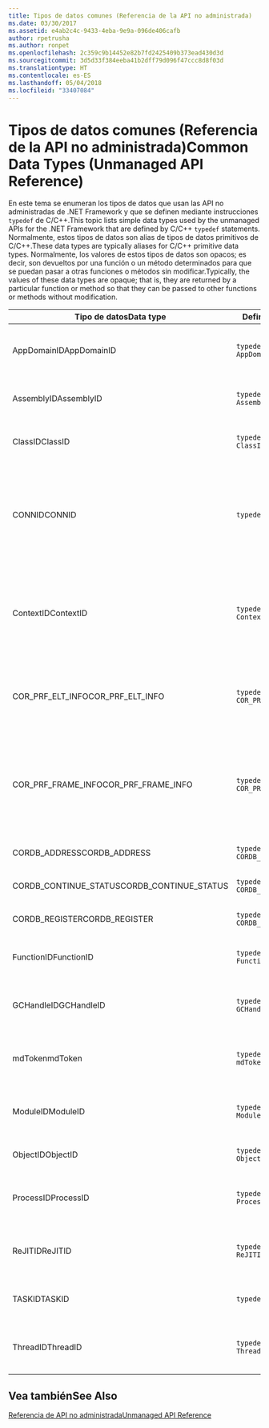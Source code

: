 ```yaml
---
title: Tipos de datos comunes (Referencia de la API no administrada)
ms.date: 03/30/2017
ms.assetid: e4ab2c4c-9433-4eba-9e9a-096de406cafb
author: rpetrusha
ms.author: ronpet
ms.openlocfilehash: 2c359c9b14452e82b7fd2425409b373ead430d3d
ms.sourcegitcommit: 3d5d33f384eeba41b2dff79d096f47ccc8d8f03d
ms.translationtype: HT
ms.contentlocale: es-ES
ms.lasthandoff: 05/04/2018
ms.locfileid: "33407084"
---
```

# <a name="common-data-types-unmanaged-api-reference"></a><span data-ttu-id="7ea4b-102">Tipos de datos comunes (Referencia de la API no administrada)</span><span class="sxs-lookup"><span data-stu-id="7ea4b-102">Common Data Types (Unmanaged API Reference)</span></span>
<span data-ttu-id="7ea4b-103">En este tema se enumeran los tipos de datos que usan las API no administradas de .NET Framework y que se definen mediante instrucciones `typedef` de C/C++.</span><span class="sxs-lookup"><span data-stu-id="7ea4b-103">This topic lists simple data types used by the unmanaged APIs for the .NET Framework that are defined by C/C++ `typedef` statements.</span></span> <span data-ttu-id="7ea4b-104">Normalmente, estos tipos de datos son alias de tipos de datos primitivos de C/C++.</span><span class="sxs-lookup"><span data-stu-id="7ea4b-104">These data types are typically aliases for C/C++ primitive data types.</span></span> <span data-ttu-id="7ea4b-105">Normalmente, los valores de estos tipos de datos son opacos; es decir, son devueltos por una función o un método determinados para que se puedan pasar a otras funciones o métodos sin modificar.</span><span class="sxs-lookup"><span data-stu-id="7ea4b-105">Typically, the values of these data types are opaque; that is, they are returned by a particular function or method so that they can be passed to other functions or methods without modification.</span></span>  
  
|<span data-ttu-id="7ea4b-106">Tipo de datos</span><span class="sxs-lookup"><span data-stu-id="7ea4b-106">Data type</span></span>|<span data-ttu-id="7ea4b-107">Definición</span><span class="sxs-lookup"><span data-stu-id="7ea4b-107">Definition</span></span>|<span data-ttu-id="7ea4b-108">Definido en</span><span class="sxs-lookup"><span data-stu-id="7ea4b-108">Defined in</span></span>|<span data-ttu-id="7ea4b-109">Descripción</span><span class="sxs-lookup"><span data-stu-id="7ea4b-109">Description</span></span>|  
|---------------|----------------|----------------|-----------------|  
|<span data-ttu-id="7ea4b-110">AppDomainID</span><span class="sxs-lookup"><span data-stu-id="7ea4b-110">AppDomainID</span></span>|`typedef UINT_PTR AppDomainID;`|<span data-ttu-id="7ea4b-111">corprof.h</span><span class="sxs-lookup"><span data-stu-id="7ea4b-111">corprof.h</span></span>|<span data-ttu-id="7ea4b-112">Identificador de un dominio de aplicación.</span><span class="sxs-lookup"><span data-stu-id="7ea4b-112">The identifier of an application domain.</span></span>|  
|<span data-ttu-id="7ea4b-113">AssemblyID</span><span class="sxs-lookup"><span data-stu-id="7ea4b-113">AssemblyID</span></span>|`typedef UINT_PTR AssemblyID;`|<span data-ttu-id="7ea4b-114">corprof.h</span><span class="sxs-lookup"><span data-stu-id="7ea4b-114">corprof.h</span></span>|<span data-ttu-id="7ea4b-115">Identificador de un ensamblado.</span><span class="sxs-lookup"><span data-stu-id="7ea4b-115">The identifier of an assembly.</span></span>|  
|<span data-ttu-id="7ea4b-116">ClassID</span><span class="sxs-lookup"><span data-stu-id="7ea4b-116">ClassID</span></span>|`typedef UINT_PTR ClassID;`|<span data-ttu-id="7ea4b-117">corprof.h</span><span class="sxs-lookup"><span data-stu-id="7ea4b-117">corprof.h</span></span>|<span data-ttu-id="7ea4b-118">Identificador de una clase administrada.</span><span class="sxs-lookup"><span data-stu-id="7ea4b-118">The identifier of a managed class.</span></span>|  
|<span data-ttu-id="7ea4b-119">CONNID</span><span class="sxs-lookup"><span data-stu-id="7ea4b-119">CONNID</span></span>|`typedef DWORD CONNID;`|<span data-ttu-id="7ea4b-120">cordebug.h, mscoree.h</span><span class="sxs-lookup"><span data-stu-id="7ea4b-120">cordebug.h, mscoree.h</span></span>|<span data-ttu-id="7ea4b-121">Identificador de conexión de un subproceso que se conecta a una instancia de Microsoft SQL Server.</span><span class="sxs-lookup"><span data-stu-id="7ea4b-121">The connection identifier for a thread that is connected to an instance of Microsoft SQL Server.</span></span>|  
|<span data-ttu-id="7ea4b-122">ContextID</span><span class="sxs-lookup"><span data-stu-id="7ea4b-122">ContextID</span></span>|`typedef UINT_PTR ContextID;`|<span data-ttu-id="7ea4b-123">corprof.h</span><span class="sxs-lookup"><span data-stu-id="7ea4b-123">corprof.h</span></span>|<span data-ttu-id="7ea4b-124">Identificador del contexto asociado a un subproceso administrado determinado.</span><span class="sxs-lookup"><span data-stu-id="7ea4b-124">The identifier of the context associated with a particular managed thread.</span></span>|  
|<span data-ttu-id="7ea4b-125">COR_PRF_ELT_INFO</span><span class="sxs-lookup"><span data-stu-id="7ea4b-125">COR_PRF_ELT_INFO</span></span>|`typedef UINT_PTR COR_PRF_ELT_INFO;`|<span data-ttu-id="7ea4b-126">corprof.h</span><span class="sxs-lookup"><span data-stu-id="7ea4b-126">corprof.h</span></span>|<span data-ttu-id="7ea4b-127">Controlador opaco que representa información sobre un marco de pila determinado.</span><span class="sxs-lookup"><span data-stu-id="7ea4b-127">An opaque handle that represents information about a particular stack frame.</span></span>|  
|<span data-ttu-id="7ea4b-128">COR_PRF_FRAME_INFO</span><span class="sxs-lookup"><span data-stu-id="7ea4b-128">COR_PRF_FRAME_INFO</span></span>|`typedef UINT_PTR COR_PRF_FRAME_INFO;`|<span data-ttu-id="7ea4b-129">corprof.h</span><span class="sxs-lookup"><span data-stu-id="7ea4b-129">corprof.h</span></span>|<span data-ttu-id="7ea4b-130">Controlador opaco que apunta a un marco de pila.</span><span class="sxs-lookup"><span data-stu-id="7ea4b-130">An opaque handle that points to a stack frame.</span></span> <span data-ttu-id="7ea4b-131">Es válido solo durante la devolución de llamada a la que se pasa.</span><span class="sxs-lookup"><span data-stu-id="7ea4b-131">It is valid only during the callback to which it is passed.</span></span>|  
|<span data-ttu-id="7ea4b-132">CORDB_ADDRESS</span><span class="sxs-lookup"><span data-stu-id="7ea4b-132">CORDB_ADDRESS</span></span>|`typedef ULONG64 CORDB_ADDRESS;`|<span data-ttu-id="7ea4b-133">cordebug.h</span><span class="sxs-lookup"><span data-stu-id="7ea4b-133">cordebug.h</span></span>|<span data-ttu-id="7ea4b-134">Dirección en memoria.</span><span class="sxs-lookup"><span data-stu-id="7ea4b-134">An address in memory.</span></span>|  
|<span data-ttu-id="7ea4b-135">CORDB_CONTINUE_STATUS</span><span class="sxs-lookup"><span data-stu-id="7ea4b-135">CORDB_CONTINUE_STATUS</span></span>|`typedef DWORD CORDB_CONTINUE_STATUS;`|<span data-ttu-id="7ea4b-136">cordebug.h</span><span class="sxs-lookup"><span data-stu-id="7ea4b-136">cordebug.h</span></span>|<span data-ttu-id="7ea4b-137">Estado de la continuación.</span><span class="sxs-lookup"><span data-stu-id="7ea4b-137">The continuation status.</span></span>|  
|<span data-ttu-id="7ea4b-138">CORDB_REGISTER</span><span class="sxs-lookup"><span data-stu-id="7ea4b-138">CORDB_REGISTER</span></span>|`typedef ULONG64 CORDB_REGISTER;`|<span data-ttu-id="7ea4b-139">cordebug.h</span><span class="sxs-lookup"><span data-stu-id="7ea4b-139">cordebug.h</span></span>|<span data-ttu-id="7ea4b-140">Valor de un registro de CPU.</span><span class="sxs-lookup"><span data-stu-id="7ea4b-140">The value of a CPU register.</span></span>|  
|<span data-ttu-id="7ea4b-141">FunctionID</span><span class="sxs-lookup"><span data-stu-id="7ea4b-141">FunctionID</span></span>|`typedef UINT_PTR FunctionID;`|<span data-ttu-id="7ea4b-142">corprof.h</span><span class="sxs-lookup"><span data-stu-id="7ea4b-142">corprof.h</span></span>|<span data-ttu-id="7ea4b-143">Identificador de una función o un método.</span><span class="sxs-lookup"><span data-stu-id="7ea4b-143">The identifier of a function or method.</span></span>|  
|<span data-ttu-id="7ea4b-144">GCHandleID</span><span class="sxs-lookup"><span data-stu-id="7ea4b-144">GCHandleID</span></span>|`typedef UINT_PTR GCHandleID;`|<span data-ttu-id="7ea4b-145">corprof.h</span><span class="sxs-lookup"><span data-stu-id="7ea4b-145">corprof.h</span></span>|<span data-ttu-id="7ea4b-146">Controlador de recolección de elementos no utilizados.</span><span class="sxs-lookup"><span data-stu-id="7ea4b-146">A garbage collection handle.</span></span>|  
|<span data-ttu-id="7ea4b-147">mdToken</span><span class="sxs-lookup"><span data-stu-id="7ea4b-147">mdToken</span></span>|`typedef UINT32 mdToken;`|<span data-ttu-id="7ea4b-148">corprof.h</span><span class="sxs-lookup"><span data-stu-id="7ea4b-148">corprof.h</span></span>|<span data-ttu-id="7ea4b-149">Token de metadatos (una fila en una tabla de metadatos).</span><span class="sxs-lookup"><span data-stu-id="7ea4b-149">A   metadata token (a row in a metadata table).</span></span>|  
|<span data-ttu-id="7ea4b-150">ModuleID</span><span class="sxs-lookup"><span data-stu-id="7ea4b-150">ModuleID</span></span>|`typedef UINT_PTR ModuleID;`|<span data-ttu-id="7ea4b-151">corprof.h</span><span class="sxs-lookup"><span data-stu-id="7ea4b-151">corprof.h</span></span>|<span data-ttu-id="7ea4b-152">Identificador de un módulo de ensamblado.</span><span class="sxs-lookup"><span data-stu-id="7ea4b-152">The identifier of an assembly module.</span></span>|  
|<span data-ttu-id="7ea4b-153">ObjectID</span><span class="sxs-lookup"><span data-stu-id="7ea4b-153">ObjectID</span></span>|`typedef UINT_PTR ObjectID;`|<span data-ttu-id="7ea4b-154">corprof.h</span><span class="sxs-lookup"><span data-stu-id="7ea4b-154">corprof.h</span></span>|<span data-ttu-id="7ea4b-155">Identificador de un objeto.</span><span class="sxs-lookup"><span data-stu-id="7ea4b-155">The identifier of an object.</span></span>|  
|<span data-ttu-id="7ea4b-156">ProcessID</span><span class="sxs-lookup"><span data-stu-id="7ea4b-156">ProcessID</span></span>|`typedef UINT_PTR ProcessID;`|<span data-ttu-id="7ea4b-157">corprof.h</span><span class="sxs-lookup"><span data-stu-id="7ea4b-157">corprof.h</span></span>|<span data-ttu-id="7ea4b-158">Identificador de un proceso administrado.</span><span class="sxs-lookup"><span data-stu-id="7ea4b-158">The identifier of a managed process.</span></span>|  
|<span data-ttu-id="7ea4b-159">ReJITID</span><span class="sxs-lookup"><span data-stu-id="7ea4b-159">ReJITID</span></span>|`typedef UINT_PTR ReJITID;`|<span data-ttu-id="7ea4b-160">corprof.h</span><span class="sxs-lookup"><span data-stu-id="7ea4b-160">corprof.h</span></span>|<span data-ttu-id="7ea4b-161">Identificador de una función con compilación JIT .</span><span class="sxs-lookup"><span data-stu-id="7ea4b-161">The identifier of a jitted function.</span></span>|  
|<span data-ttu-id="7ea4b-162">TASKID</span><span class="sxs-lookup"><span data-stu-id="7ea4b-162">TASKID</span></span>|`typedef UINT64 TASKID;`|<span data-ttu-id="7ea4b-163">cordebug.h, mscoree.h</span><span class="sxs-lookup"><span data-stu-id="7ea4b-163">cordebug.h, mscoree.h</span></span>|<span data-ttu-id="7ea4b-164">El identificador de un [ICLRTask](../../../docs/framework/unmanaged-api/hosting/iclrtask-interface.md) instancia.</span><span class="sxs-lookup"><span data-stu-id="7ea4b-164">The identifier of an [ICLRTask](../../../docs/framework/unmanaged-api/hosting/iclrtask-interface.md) instance.</span></span>|  
|<span data-ttu-id="7ea4b-165">ThreadID</span><span class="sxs-lookup"><span data-stu-id="7ea4b-165">ThreadID</span></span>|`typedef UINT_PTR ThreadID;`|<span data-ttu-id="7ea4b-166">corprof.h</span><span class="sxs-lookup"><span data-stu-id="7ea4b-166">corprof.h</span></span>|<span data-ttu-id="7ea4b-167">Identificador de un subproceso administrado.</span><span class="sxs-lookup"><span data-stu-id="7ea4b-167">The identifier of a managed thread.</span></span>|  
  
## <a name="see-also"></a><span data-ttu-id="7ea4b-168">Vea también</span><span class="sxs-lookup"><span data-stu-id="7ea4b-168">See Also</span></span>  
 [<span data-ttu-id="7ea4b-169">Referencia de API no administrada</span><span class="sxs-lookup"><span data-stu-id="7ea4b-169">Unmanaged API Reference</span></span>](../../../docs/framework/unmanaged-api/index.md)
